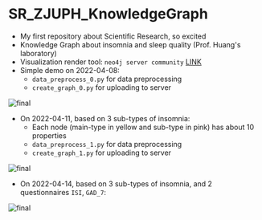 # SR_ZJUPH_KnowledgeGraph

- My first repository about Scientific Research, so excited
- Knowledge Graph about insomnia and sleep quality (Prof. Huang's laboratory)
- Visualization render tool: `neo4j server community` [LINK](https://neo4j.com/)
- Simple demo on 2022-04-08: 
  - `data_preprocess_0.py` for data preprocessing
  - `create_graph_0.py` for uploading to server

![final](https://github.com/LeBronLiHD/SR_ZJUPH_KnowledgeGraph/blob/main/images/graph.svg)

- On 2022-04-11, based on 3 sub-types of insomnia:
  - Each node (main-type in yellow and sub-type in pink) has about 10 properties
  - `data_preprocess_1.py` for data preprocessing
  - `create_graph_1.py` for uploading to server

![final](https://github.com/LeBronLiHD/SR_ZJUPH_KnowledgeGraph/blob/main/images/graph_20220411.svg)

- On 2022-04-14, based on 3 sub-types of insomnia, and 2 questionnaires `ISI`, `GAD_7`:

![final](https://github.com/LeBronLiHD/SR_ZJUPH_KnowledgeGraph/blob/main/images/graph_20220414.svg)
